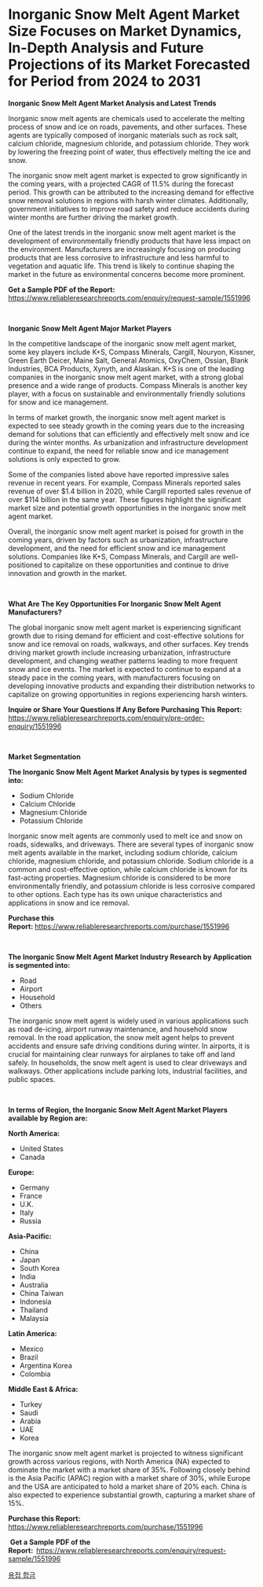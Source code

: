 <p><h1>Inorganic Snow Melt Agent Market Size Focuses on Market Dynamics, In-Depth Analysis and Future Projections of its Market Forecasted for Period from 2024 to 2031</h1></p><p><strong>Inorganic Snow Melt Agent Market Analysis and Latest Trends</strong></p>
<p><p>Inorganic snow melt agents are chemicals used to accelerate the melting process of snow and ice on roads, pavements, and other surfaces. These agents are typically composed of inorganic materials such as rock salt, calcium chloride, magnesium chloride, and potassium chloride. They work by lowering the freezing point of water, thus effectively melting the ice and snow.</p><p>The inorganic snow melt agent market is expected to grow significantly in the coming years, with a projected CAGR of 11.5% during the forecast period. This growth can be attributed to the increasing demand for effective snow removal solutions in regions with harsh winter climates. Additionally, government initiatives to improve road safety and reduce accidents during winter months are further driving the market growth.</p><p>One of the latest trends in the inorganic snow melt agent market is the development of environmentally friendly products that have less impact on the environment. Manufacturers are increasingly focusing on producing products that are less corrosive to infrastructure and less harmful to vegetation and aquatic life. This trend is likely to continue shaping the market in the future as environmental concerns become more prominent.</p></p>
<p><strong>Get a Sample PDF of the Report:&nbsp;</strong> <a href="https://www.reliableresearchreports.com/enquiry/request-sample/1551996">https://www.reliableresearchreports.com/enquiry/request-sample/1551996</a></p>
<p>&nbsp;</p>
<p><strong>Inorganic Snow Melt Agent Major Market Players</strong></p>
<p><p>In the competitive landscape of the inorganic snow melt agent market, some key players include K+S, Compass Minerals, Cargill, Nouryon, Kissner, Green Earth Deicer, Maine Salt, General Atomics, OxyChem, Ossian, Blank Industries, BCA Products, Xynyth, and Alaskan. K+S is one of the leading companies in the inorganic snow melt agent market, with a strong global presence and a wide range of products. Compass Minerals is another key player, with a focus on sustainable and environmentally friendly solutions for snow and ice management.</p><p>In terms of market growth, the inorganic snow melt agent market is expected to see steady growth in the coming years due to the increasing demand for solutions that can efficiently and effectively melt snow and ice during the winter months. As urbanization and infrastructure development continue to expand, the need for reliable snow and ice management solutions is only expected to grow.</p><p>Some of the companies listed above have reported impressive sales revenue in recent years. For example, Compass Minerals reported sales revenue of over $1.4 billion in 2020, while Cargill reported sales revenue of over $114 billion in the same year. These figures highlight the significant market size and potential growth opportunities in the inorganic snow melt agent market.</p><p>Overall, the inorganic snow melt agent market is poised for growth in the coming years, driven by factors such as urbanization, infrastructure development, and the need for efficient snow and ice management solutions. Companies like K+S, Compass Minerals, and Cargill are well-positioned to capitalize on these opportunities and continue to drive innovation and growth in the market.</p></p>
<p>&nbsp;</p>
<p><strong>What Are The Key Opportunities For Inorganic Snow Melt Agent Manufacturers?</strong></p>
<p><p>The global inorganic snow melt agent market is experiencing significant growth due to rising demand for efficient and cost-effective solutions for snow and ice removal on roads, walkways, and other surfaces. Key trends driving market growth include increasing urbanization, infrastructure development, and changing weather patterns leading to more frequent snow and ice events. The market is expected to continue to expand at a steady pace in the coming years, with manufacturers focusing on developing innovative products and expanding their distribution networks to capitalize on growing opportunities in regions experiencing harsh winters.</p></p>
<p><strong>Inquire or Share Your Questions If Any Before Purchasing This Report:</strong> <a href="https://www.reliableresearchreports.com/enquiry/pre-order-enquiry/1551996">https://www.reliableresearchreports.com/enquiry/pre-order-enquiry/1551996</a></p>
<p>&nbsp;</p>
<p><strong>Market Segmentation</strong></p>
<p><strong>The Inorganic Snow Melt Agent Market Analysis by types is segmented into:</strong></p>
<p><ul><li>Sodium Chloride</li><li>Calcium Chloride</li><li>Magnesium Chloride</li><li>Potassium Chloride</li></ul></p>
<p><p>Inorganic snow melt agents are commonly used to melt ice and snow on roads, sidewalks, and driveways. There are several types of inorganic snow melt agents available in the market, including sodium chloride, calcium chloride, magnesium chloride, and potassium chloride. Sodium chloride is a common and cost-effective option, while calcium chloride is known for its fast-acting properties. Magnesium chloride is considered to be more environmentally friendly, and potassium chloride is less corrosive compared to other options. Each type has its own unique characteristics and applications in snow and ice removal.</p></p>
<p><strong>Purchase this Report:&nbsp;</strong><a href="https://www.reliableresearchreports.com/purchase/1551996">https://www.reliableresearchreports.com/purchase/1551996</a></p>
<p>&nbsp;</p>
<p><strong>The Inorganic Snow Melt Agent Market Industry Research by Application is segmented into:</strong></p>
<p><ul><li>Road</li><li>Airport</li><li>Household</li><li>Others</li></ul></p>
<p><p>The inorganic snow melt agent is widely used in various applications such as road de-icing, airport runway maintenance, and household snow removal. In the road application, the snow melt agent helps to prevent accidents and ensure safe driving conditions during winter. In airports, it is crucial for maintaining clear runways for airplanes to take off and land safely. In households, the snow melt agent is used to clear driveways and walkways. Other applications include parking lots, industrial facilities, and public spaces.</p></p>
<p>&nbsp;</p>
<p><strong>In terms of Region, the Inorganic Snow Melt Agent Market Players available by Region are:</strong></p>
<p>
    <p> <strong> North America: </strong>
        <ul>
            <li>United States</li>
            <li>Canada</li>
        </ul>
        </p> 
    <p> <strong> Europe: </strong>
        <ul>
            <li>Germany</li>
            <li>France</li>
            <li>U.K.</li>
            <li>Italy</li>
            <li>Russia</li>
        </ul>
        </p> 
    <p> <strong> Asia-Pacific: </strong>
        <ul>
            <li>China</li>
            <li>Japan</li>
            <li>South Korea</li>
            <li>India</li>
            <li>Australia</li>
            <li>China Taiwan</li>
            <li>Indonesia</li>
            <li>Thailand</li>
            <li>Malaysia</li>
        </ul>
        </p> 
    <p> <strong> Latin America: </strong>
        <ul>
            <li>Mexico</li>
            <li>Brazil</li>
            <li>Argentina Korea</li>
            <li>Colombia</li>
        </ul>
        </p> 
    <p> <strong> Middle East & Africa: </strong>
        <ul>
            <li>Turkey</li>
            <li>Saudi</li>
            <li>Arabia</li>
            <li>UAE</li>
            <li>Korea</li>
        </ul>
    </p>
    </p>
<p><p>The inorganic snow melt agent market is projected to witness significant growth across various regions, with North America (NA) expected to dominate the market with a market share of 35%. Following closely behind is the Asia Pacific (APAC) region with a market share of 30%, while Europe and the USA are anticipated to hold a market share of 20% each. China is also expected to experience substantial growth, capturing a market share of 15%.</p></p>
<p><strong>Purchase this Report: </strong><a href="https://www.reliableresearchreports.com/purchase/1551996">https://www.reliableresearchreports.com/purchase/1551996</a></p>
<p>&nbsp;<strong>Get a Sample PDF of the Report:&nbsp;&nbsp;</strong><a href="https://www.reliableresearchreports.com/enquiry/request-sample/1551996">https://www.reliableresearchreports.com/enquiry/request-sample/1551996</a></p>
<p><strong></strong></p>
<p><p><a href="https://medium.com/@marcpascual04/%EC%9A%A9%EC%A0%91-%ED%95%A9%EA%B8%88-%EC%8B%9C%EC%9E%A5-%EC%84%B1%EA%B3%B5%EC%A0%81%EC%9D%B8-%EB%B9%84%EC%A6%88%EB%8B%88%EC%8A%A4-%EC%A0%84%EB%9E%B5%EC%9D%98-%EC%97%B4%EC%87%A0-2031%EB%85%84%EA%B9%8C%EC%A7%80-%EC%98%88%EC%B8%A1-c7ae7b6d61e3">용접 합금</a></p></p>